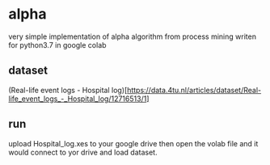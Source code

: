 # alpha
very simple implementation of alpha algorithm from process mining writen for python3.7 in google colab 

## dataset
(Real-life event logs - Hospital log)[https://data.4tu.nl/articles/dataset/Real-life_event_logs_-_Hospital_log/12716513/1]

## run
upload Hospital_log.xes to your google drive then open the volab file and it would connect to yor drive and load dataset.